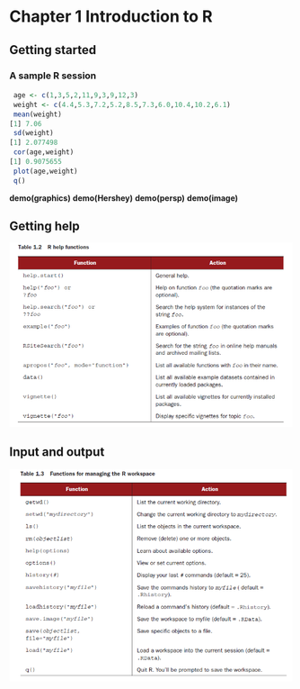 # Chapter 1 Introduction to R

## Getting started 
### A sample R session
```R
 age <- c(1,3,5,2,11,9,3,9,12,3)
 weight <- c(4.4,5.3,7.2,5.2,8.5,7.3,6.0,10.4,10.2,6.1)
 mean(weight)
[1] 7.06
 sd(weight)
[1] 2.077498
 cor(age,weight)
[1] 0.9075655
 plot(age,weight)
 q()
```
 
 **demo(graphics)** **demo(Hershey)**  **demo(persp)**  **demo(image)**

## Getting help
![](https://github.com/raymondwuhr24/R-in-action/blob/master/Printscreen/table1.2.PNG)

## Input and output
![](https://github.com/raymondwuhr24/R-in-action/blob/master/Printscreen/table1.3.PNG)






















